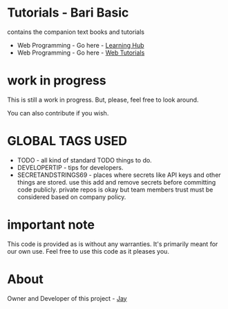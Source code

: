 # Tutorials - Bari Basic

contains the companion text books and tutorials

* Web Programming - Go here - [Learning Hub](http://baribasic.com)
* Web Programming - Go here - [Web Tutorials](WebTutorials)

# work in progress

This is still a work in progress. But, please, feel free to look around. 

You can also contribute if you wish.

# GLOBAL TAGS USED

* TODO - all kind of standard TODO things to do. 
* DEVELOPERTIP - tips for developers.
* SECRETANDSTRINGS69 - places where secrets like API keys and other things are stored. use this add and remove secrets before committing code publicly. private repos is okay but team members trust must be considered based on company policy. 

# important note 

This code is provided as is without any warranties. It's primarily meant for our own use. Feel free to use this code as it pleases you.

# About

Owner and Developer of this project - [Jay](http://thechalakas.com)